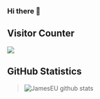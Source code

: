 ### Hi there 👋


## Visitor Counter
  <img src="https://profile-counter.glitch.me/fayynt/count.svg" />
 

## GitHub Statistics




>![JamesEU github stats](https://github-readme-stats.vercel.app/api?username=fayynt&show_icons=true&title_color=4C4CFF&icon_color=4C4CFF&text_color=9f9f9f&bg_color=151515&count_private=true)




<!--
**fayynt/fayynt** is a ✨ _special_ ✨ repository because its `README.md` (this file) appears on your GitHub profile.

Here are some ideas to get you started:

- 🔭 I’m currently working on ...
- 🌱 I’m currently learning ...
- 👯 I’m looking to collaborate on ...
- 🤔 I’m looking for help with ...
- 💬 Ask me about ...
- 📫 How to reach me: ...
- 😄 Pronouns: ...
- ⚡ Fun fact: ...
-->
